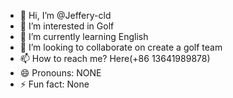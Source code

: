 - 👋 Hi, I’m @Jeffery-cld
- 👀 I’m interested in Golf
- 🌱 I’m currently learning English
- 💞️ I’m looking to collaborate on create a golf team
- 📫 How to reach me? Here(+86 13641989878)
- 😄 Pronouns: NONE
- ⚡ Fun fact: None

<!---
Jeffery-cld/Jeffery-cld is a ✨ special ✨ repository because its `README.md` (this file) appears on your GitHub profile.
You can click the Preview link to take a look at your changes.
--->
